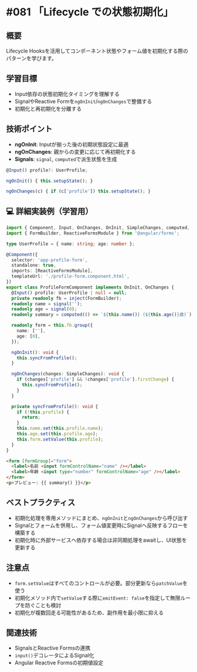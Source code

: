 # #081 「Lifecycle での状態初期化」

## 概要
Lifecycle Hooksを活用してコンポーネント状態やフォーム値を初期化する際のパターンを学びます。

## 学習目標
- Input依存の状態初期化タイミングを理解する
- SignalやReactive Formを`ngOnInit`/`ngOnChanges`で整備する
- 初期化と再初期化を分離する

## 技術ポイント
- **ngOnInit**: Inputが揃った後の初期状態設定に最適
- **ngOnChanges**: 親からの変更に応じて再初期化する
- **Signals**: `signal`, `computed`で派生状態を生成


```typescript
@Input() profile?: UserProfile;
```

```typescript
ngOnInit() { this.setupState(); }
```

```typescript
ngOnChanges(c) { if (c['profile']) this.setupState(); }
```

## 💻 詳細実装例（学習用）
```typescript
import { Component, Input, OnChanges, OnInit, SimpleChanges, computed, signal } from '@angular/core';
import { FormBuilder, ReactiveFormsModule } from '@angular/forms';

type UserProfile = { name: string; age: number };

@Component({
  selector: 'app-profile-form',
  standalone: true,
  imports: [ReactiveFormsModule],
  templateUrl: './profile-form.component.html',
})
export class ProfileFormComponent implements OnInit, OnChanges {
  @Input() profile: UserProfile | null = null;
  private readonly fb = inject(FormBuilder);
  readonly name = signal('');
  readonly age = signal(0);
  readonly summary = computed(() => `${this.name()} (${this.age()}歳)`);

  readonly form = this.fb.group({
    name: [''],
    age: [0],
  });

  ngOnInit(): void {
    this.syncFromProfile();
  }

  ngOnChanges(changes: SimpleChanges): void {
    if (changes['profile'] && !changes['profile'].firstChange) {
      this.syncFromProfile();
    }
  }

  private syncFromProfile(): void {
    if (!this.profile) {
      return;
    }
    this.name.set(this.profile.name);
    this.age.set(this.profile.age);
    this.form.setValue(this.profile);
  }
}
```

```html
<form [formGroup]="form">
  <label>名前 <input formControlName="name" /></label>
  <label>年齢 <input type="number" formControlName="age" /></label>
</form>
<p>プレビュー: {{ summary() }}</p>
```

## ベストプラクティス
- 初期化処理を専用メソッドにまとめ、`ngOnInit`と`ngOnChanges`から呼び出す
- Signalとフォームを併用し、フォーム値変更時にSignalへ反映するフローを構築する
- 初期化時に外部サービスへ依存する場合は非同期処理をawaitし、UI状態を更新する

## 注意点
- `form.setValue`はすべてのコントロールが必要。部分更新なら`patchValue`を使う
- 初期化メソッド内で`setValue`する際に`emitEvent: false`を指定して無限ループを防ぐことも検討
- 初期化が複数回走る可能性があるため、副作用を最小限に抑える

## 関連技術
- SignalsとReactive Formsの連携
- `input()`デコレータによるSignal化
- Angular Reactive Formsの初期値設定
